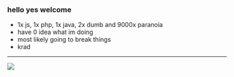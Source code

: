 ### hello yes welcome

- 1x js, 1x php, 1x java, 2x dumb and 9000x paranoia
- have 0 idea what im doing 
- most likely going to break things
- krad

<hr>
<img src='https://discord.c99.nl/widget/theme-4/448046610723766273.png'>
